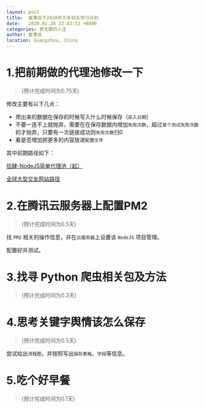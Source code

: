 ```yaml
---
layout: post
title:  崔秉龙于2020年大年初五学习计划
date:   2020.01.28 22:43:53 +0800
categories: 更无聊的人生
author: 崔秉龙
location: Guangzhou, China
---
```



# 1.把前期做的代理池修改一下
>(预计完成时间为0.75天)

修改主要有以下几点：
- 爬出来的数据在保存的时候写入什么时候保存（`存入日期`）
- 不要一连不上就抛弃，需要在在保存数据内增加`失败次数`，超过`某个测试失败次数`的才抛弃，只要有一次链接成功则`失败次数`归0
- 看是否增加把更多的内容放进`配置文件`

其中前期路径如下：

[拾肆-NodeJS简单代理池（起）](https://www.jianshu.com/p/f0177911a9fb)

[全球大型交友网站路径](https://github.com/BerryBC/proxy_pool)



# 2.在腾讯云服务器上配置PM2
> (预计完成时间为0.5天)

找 `PM2` 相关的操作信息，并在`云服务器`上设置该 `NodeJS` 项目管理。

配置好并测试。

# 3.找寻 Python 爬虫相关包及方法
>(预计完成时间为0.3天)

# 4.思考关键字舆情该怎么保存
>(预计完成时间为0.5天)

尝试给出`流程图`，并按照写出`保存表格`、`字段`等信息。

# 5.吃个好早餐
>(预计完成时间为0.1天)